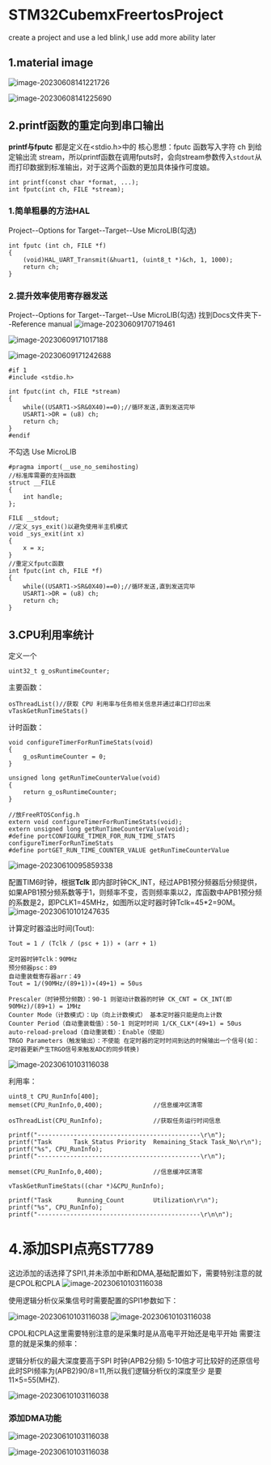 # STM32CubemxFreertosProject
create a project and use a led blink,I use add more ability later

## 1.material image

![image-20230608141221726](https://github.com/apple596/STM32CubemxFreertosProject/blob/main/images/images01.png)

![image-20230608141225690](https://github.com/apple596/STM32CubemxFreertosProject/blob/main/images/images02.png)

## 2.printf函数的重定向到串口输出

**printf与fputc** 都是定义在<stdio.h>中的
核心思想：fputc 函数写入字符 ch 到给定输出流 stream，所以printf函数在调用fputs时，会向stream参数传入`stdout`从而打印数据到标准输出，对于这两个函数的更加具体操作可度娘。

```
int printf(const char *format, ...);
int fputc(int ch, FILE *stream);
```

### 1.简单粗暴的方法HAL

Project--Options for Target--Target--Use MicroLIB(勾选)

```
int fputc (int ch, FILE *f)
{
    (void)HAL_UART_Transmit(&huart1, (uint8_t *)&ch, 1, 1000);
    return ch;
}
```

### 2.提升效率使用寄存器发送

Project--Options for Target--Target--Use MicroLIB(勾选)
找到Docs文件夹下--Reference manual
![image-20230609170719461](https://github.com/apple596/STM32CubemxFreertosProject/blob/main/images/images03.png)

![image-20230609171017188](https://github.com/apple596/STM32CubemxFreertosProject/blob/main/images/images04.png)

![image-20230609171242688](https://github.com/apple596/STM32CubemxFreertosProject/blob/main/images/images05.png)

```
#if 1
#include <stdio.h>

int fputc(int ch, FILE *stream)
{
    while((USART1->SR&0X40)==0);//循环发送,直到发送完毕   
	USART1->DR = (u8) ch;      
	return ch;
}
#endif
```

不勾选 Use MicroLIB

```
#pragma import(__use_no_semihosting)             
//标准库需要的支持函数                 
struct __FILE 
{ 
	int handle; 
}; 

FILE __stdout;       
//定义_sys_exit()以避免使用半主机模式    
void _sys_exit(int x) 
{ 
	x = x; 
} 
//重定义fputc函数 
int fputc(int ch, FILE *f)
{ 	
	while((USART1->SR&0X40)==0);//循环发送,直到发送完毕   
	USART1->DR = (u8) ch;      
	return ch;
}
```

## 3.CPU利用率统计

定义一个

```
uint32_t g_osRuntimeCounter;
```

主要函数：

```
osThreadList()//获取 CPU 利用率与任务相关信息并通过串口打印出来
vTaskGetRunTimeStats()
```

计时函数：

```
void configureTimerForRunTimeStats(void)
{
    g_osRuntimeCounter = 0;
}

unsigned long getRunTimeCounterValue(void)
{
    return g_osRuntimeCounter;
}

//放FreeRTOSConfig.h
extern void configureTimerForRunTimeStats(void);
extern unsigned long getRunTimeCounterValue(void);
#define portCONFIGURE_TIMER_FOR_RUN_TIME_STATS configureTimerForRunTimeStats
#define portGET_RUN_TIME_COUNTER_VALUE getRunTimeCounterValue
```

![image-20230610095859338](https://github.com/apple596/STM32CubemxFreertosProject/blob/main/images/images06.png)

配置TIM6时钟，根据**Tclk** 即内部时钟CK_INT，经过APB1预分频器后分频提供，如果APB1预分频系数等于1，则频率不变，否则频率乘以2，库函数中APB1预分频的系数是2，即PCLK1=45MHz，如图所以定时器时钟Tclk=45*2=90M。
![image-20230610101247635](https://github.com/apple596/STM32CubemxFreertosProject/blob/main/images/images07.png)

计算定时器溢出时间(Tout):

```
Tout = 1 / (Tclk / (psc + 1)) ∗ (arr + 1)

定时器时钟Tclk：90MHz
预分频器psc：89
自动重装载寄存器arr：49
Tout = 1/(90MHz/(89+1))∗(49+1) = 50us

Prescaler（时钟预分频数）：90-1 则驱动计数器的时钟 CK_CNT = CK_INT(即90MHz)/(89+1) = 1MHz
Counter Mode（计数模式）：Up（向上计数模式） 基本定时器只能是向上计数
Counter Period（自动重装载值）：50-1 则定时时间 1/CK_CLK*(49+1) = 50us
auto-reload-preload（自动重装载）：Enable（使能）
TRGO Parameters（触发输出）：不使能 在定时器的定时时间到达的时候输出一个信号(如：定时器更新产生TRGO信号来触发ADC的同步转换)
```

![image-20230610103116038](https://github.com/apple596/STM32CubemxFreertosProject/blob/main/images/images08.png)

利用率：

```
uint8_t CPU_RunInfo[400];
memset(CPU_RunInfo,0,400);              //信息缓冲区清零

osThreadList(CPU_RunInfo);              //获取任务运行时间信息

printf("---------------------------------------------\r\n");
printf("Task      Task_Status Priority  Remaining_Stack Task_No\r\n");
printf("%s", CPU_RunInfo);
printf("---------------------------------------------\r\n");

memset(CPU_RunInfo,0,400);              //信息缓冲区清零

vTaskGetRunTimeStats((char *)&CPU_RunInfo);

printf("Task       Running_Count        Utilization\r\n");
printf("%s", CPU_RunInfo);
printf("---------------------------------------------\r\n\n");
```

# 4.添加SPI点亮ST7789

这边添加的话选择了SPI1,并未添加中断和DMA,基础配置如下，需要特别注意的就是CPOL和CPLA
![image-20230610103116038](https://github.com/apple596/STM32CubemxFreertosProject/blob/main/images/SPI01.png)

使用逻辑分析仪采集信号时需要配置的SPI1参数如下：

![image-20230610103116038](https://github.com/apple596/STM32CubemxFreertosProject/blob/main/images/SPI02.png)
![image-20230610103116038](https://github.com/apple596/STM32CubemxFreertosProject/blob/main/images/SPI03.png)

CPOL和CPLA这里需要特别注意的是采集时是从高电平开始还是电平开始
需要注意的就是采集的频率：

逻辑分析仪的最大深度要高于SPI 时钟(APB2分频) 5-10倍才可比较好的还原信号
此时SPI频率为(APB2)90/8=11,所以我们逻辑分析仪的深度至少
是要11×5=55(MHZ).

![image-20230610103116038](https://github.com/apple596/STM32CubemxFreertosProject/blob/main/images/SPI04.png)

### 添加DMA功能

![image-20230610103116038](https://github.com/apple596/STM32CubemxFreertosProject/blob/main/images/DMA01.png)

![image-20230610103116038](https://github.com/apple596/STM32CubemxFreertosProject/blob/main/images/DMA02.png)